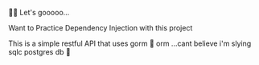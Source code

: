 🚀🚀 Let's gooooo...

Want to Practice Dependency Injection with this project

This is a simple restful API that
uses gorm 🤮 orm ...cant believe i'm slying sqlc
postgres db 🤩
